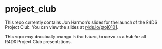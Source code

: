 # project_club

This repo currently contains Jon Harmon's slides for the launch of the R4DS Project Club.
You can view the slides at [r4ds.io/proj0101](https://r4ds.io/proj0101).

This repo may drastically change in the future, to serve as a hub for all R4DS Project Club presentations.
